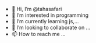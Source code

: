 - 👋 Hi, I’m @tahasafari
- 👀 I’m interested in programming
- 🌱 I’m currently learning js,...
- 💞️ I’m looking to collaborate on ...
- 📫 How to reach me ...

<!---
tahasafari/tahasafari is a ✨ special ✨ repository because its `README.md` (this file) appears on your GitHub profile.
You can click the Preview link to take a look at your changes.
--->
